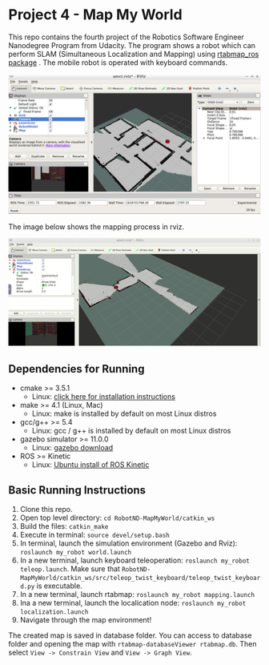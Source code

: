 # Project 4 - Map My World

This repo contains the fourth project of the Robotics Software Engineer Nanodegree Program from Udacity. The program shows a robot which can perform SLAM (Simultaneous Localization and Mapping) using [rtabmap_ros package](http://wiki.ros.org/rtabmap_ros) . The mobile robot is operated with keyboard commands.

![gazebo_example](images/image_02.png)

The image below shows the mapping process in rviz.

![rviz_example](images/slam_02.gif)

## Dependencies for Running
* cmake >= 3.5.1
  * Linux: [click here for installation instructions](https://cmake.org/install/)
* make >= 4.1 (Linux, Mac)
  * Linux: make is installed by default on most Linux distros
* gcc/g++ >= 5.4
  * Linux: gcc / g++ is installed by default on most Linux distros
* gazebo simulator >= 11.0.0
  * Linux: [gazebo download](http://gazebosim.org/download)
* ROS >= Kinetic
  *  Linux: [Ubuntu install of ROS Kinetic](http://wiki.ros.org/kinetic/Installation/Ubuntu)

## Basic Running Instructions

1. Clone this repo.
2. Open top level directory: `cd RobotND-MapMyWorld/catkin_ws`
3. Build the files: `catkin_make`
4. Execute in terminal: `source devel/setup.bash`
5. In terminal, launch the simulation environment (Gazebo and Rviz): `roslaunch my_robot world.launch`
6. In a new terminal, launch keyboard teleoperation: `roslaunch my_robot teleop.launch`. Make sure that `RobotND-MapMyWorld/catkin_ws/src/teleop_twist_keyboard/teleop_twist_keyboard.py` is executable.
7. In a new terminal, launch rtabmap: `roslaunch my_robot mapping.launch`
8. Ina a new terminal, launch the localication node: `roslaunch my_robot localization.launch`
9. Navigate through the map environment!

The created map is saved in database folder. You can access to database folder and opening the map with `rtabmap-databaseViewer rtabmap.db`. Then select `View -> Constrain View` and `View -> Graph View`.
